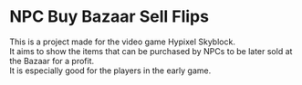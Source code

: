 # NPC Buy Bazaar Sell Flips

This is a project made for the video game Hypixel Skyblock.  
It aims to show the items that can be purchased by NPCs to be later sold at the Bazaar for a profit.  
It is especially good for the players in the early game.  